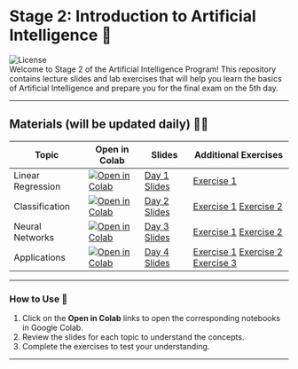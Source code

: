 # Stage 2: Introduction to Artificial Intelligence 📘

![License](https://img.shields.io/badge/license-MIT-blue.svg)  
Welcome to Stage 2 of the Artificial Intelligence Program! This repository contains lecture slides and lab exercises that will help you learn the basics of Artificial Intelligence and prepare you for the final exam on the 5th day.

---

## Materials (will be updated daily) 🧑‍🏫

| Topic                 | Open in Colab                                             | Slides                                         | Additional Exercises                        |
|-----------------------|-----------------------------------------------------------|-----------------------------------------------|--------------------------------------------|
| Linear Regression      | [![Open in Colab](https://colab.research.google.com/assets/colab-badge.svg)](https://colab.research.google.com/drive/1gGRJb7g35BCHKth89lDw-JVJkfP1pRrv?usp=sharing) | [Day 1 Slides](https://github.com/AhmadSait/IntroAI/blob/main/Day_1(annotated).pdf) | [Exercise 1](https://colab.research.google.com/drive/1-EYa2LsT6gf9AhItVn51hr12-NTTub2z?usp=sharing)          |
| Classification    | [![Open in Colab](https://colab.research.google.com/assets/colab-badge.svg)](https://colab.research.google.com/drive/15TgGIpyEE0ZD8zZykas5pdSFJnScjfGR?usp=sharing) | [Day 2 Slides](https://github.com/AhmadSait/IntroAI/blob/main/Day2.pdf) | [Exercise 1](https://colab.research.google.com/drive/11s4cARlFGBTiZ0-LHEkXFOMFp1VS0N_C?usp=sharing) [Exercise 2](https://colab.research.google.com/drive/1QNvn2Xan9dizQamr0CZ29vEFjzolgtgq?usp=sharing)         |
| Neural Networks        | [![Open in Colab](https://colab.research.google.com/assets/colab-badge.svg)](https://colab.research.google.com/github/your_repo/Day3_NeuralNetworks.ipynb) | [Day 3 Slides](https://github.com/your_username/your_repo/blob/main/Day3_Slides.pdf) | [Exercise 1](#) [Exercise 2](#)           |
| Applications           | [![Open in Colab](https://colab.research.google.com/assets/colab-badge.svg)](https://colab.research.google.com/github/your_repo/Day4_Applications.ipynb) | [Day 4 Slides](https://github.com/your_username/your_repo/blob/main/Day4_Slides.pdf) | [Exercise 1](#) [Exercise 2](#) [Exercise 3](#) |

---

### How to Use 📖
1. Click on the **Open in Colab** links to open the corresponding notebooks in Google Colab.
2. Review the slides for each topic to understand the concepts.
3. Complete the exercises to test your understanding.

---

